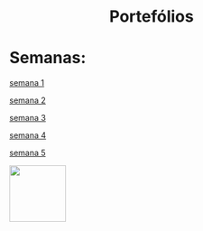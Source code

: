 <h1 style="text-align:center; font-size: xxxxxx-large">Portefólios</h1>

# Semanas:

[semana 1](Semanas/port.md)

[semana 2](Semanas/port.md)

[semana 3](Semanas/port.md)

[semana 4](Semanas/port.md)

[semana 5](Semanas/port.md)

<img src="Assets/algoritmosvsprogramas.PNG" width="100" height="100"/>
